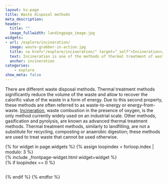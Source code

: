 ```yaml
---
layout: kz-page
title: Waste disposal methods
meta_description:
header:
  title: ""
  image_fullwidth: landingpage_image.jpg
widgets:
- url: /explore/incineration/
  image: waste-grabber-in-action.jpg
  title: <a href="/explore/incineration/" target="_self">Incineration</a>
  text: Incineration is one of the methods of thermal treatment of waste.
  anchor: incineration
categories:
    - explore
show_meta: false
---
```


There are different waste disposal methods.
Thermal treatment methods significantly reduce the volume of the waste and allow to recover the calorific value of the waste in a form of energy. 
Due to this second property, these methods are often referred to as waste-to-energy or energy-from-waste.
[Incineration][1], waste combustion in the presence of oxygen, is the only method currently widely used on an industrial scale. 
Other methods, gasification and pyrolysis, are known as advanced thermal treatment methods. 
Thermal treatment methods, similarly to landfilling, are not a substitute for recycling, composting or anaerobic digestion; these methods are used to treat waste that cannot be used otherwise. 


<div class="row">
  {% for widget in page.widgets %}
    {% assign loopindex = forloop.index | modulo: 3 %}
    <div id="{{ widget.anchor }}">{% include _frontpage-widget.html widget=widget %}</div>
    {% if loopindex == 0 %}
  <hr style="height:1px; visibility:hidden;" /> <!-- Prevents long first column items from pushing new rows to the right -->
    {% endif %}
  {% endfor %}
</div>


[1]: /explore/incineration
